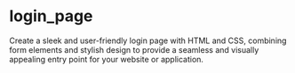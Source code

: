# login_page
Create a sleek and user-friendly login page with HTML and CSS, combining form elements and stylish design to provide a seamless and visually appealing entry point for your website or application.
